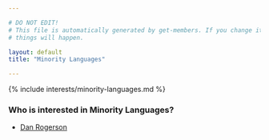 ```yaml
---

# DO NOT EDIT!
# This file is automatically generated by get-members. If you change it, bad
# things will happen.

layout: default
title: "Minority Languages"

---
```


{% include interests/minority-languages.md %}

### Who is interested in Minority Languages?


* [Dan Rogerson](/members/dan-rogerson.html)
